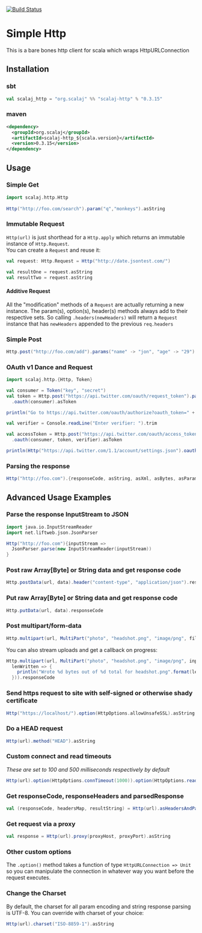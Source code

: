 [![Build Status](https://travis-ci.org/scalaj/scalaj-http.png)](https://travis-ci.org/scalaj/scalaj-http)

# Simple Http

This is a bare bones http client for scala which wraps HttpURLConnection

## Installation

### sbt

```scala
val scalaj_http = "org.scalaj" %% "scalaj-http" % "0.3.15"
```

### maven

```xml
<dependency>
  <groupId>org.scalaj</groupId>
  <artifactId>scalaj-http_${scala.version}</artifactId>
  <version>0.3.15</version>
</dependency>  
```


## Usage

### Simple Get

```scala
import scalaj.http.Http
  
Http("http://foo.com/search").param("q","monkeys").asString
```

### Immutable Request

```Http(url)``` is just shorthead for a ```Http.apply``` which returns an immutable instance of ```Http.Request```.  
You can create a ```Request``` and reuse it:

```scala
val request: Http.Request = Http("http://date.jsontest.com/")

val resultOne = request.asString
val resultTwo = request.asString
```

#### Additive Request

All the "modification" methods of a ```Request``` are actually returning a new instance. The param(s), option(s), header(s) 
methods always add to their respective sets. So calling ```.headers(newHeaders)``` will return a ```Request``` instance 
that has ```newHeaders``` appended to the previous ```req.headers```


### Simple Post

```scala
Http.post("http://foo.com/add").params("name" -> "jon", "age" -> "29").asString
```

### OAuth v1 Dance and Request

```scala
import scalaj.http.{Http, Token}

val consumer = Token("key", "secret")
val token = Http.post("https://api.twitter.com/oauth/request_token").param("oauth_callback","oob")
  .oauth(consumer).asToken

println("Go to https://api.twitter.com/oauth/authorize?oauth_token=" + token.key)

val verifier = Console.readLine("Enter verifier: ").trim

val accessToken = Http.post("https://api.twitter.com/oauth/access_token")
  .oauth(consumer, token, verifier).asToken

println(Http("https://api.twitter.com/1.1/account/settings.json").oauth(consumer, accessToken).asString)
```

### Parsing the response

```scala
Http("http://foo.com").{responseCode, asString, asXml, asBytes, asParams}
```

## Advanced Usage Examples

### Parse the response InputStream to JSON

```scala
import java.io.InputStreamReader
import net.liftweb.json.JsonParser

Http("http://foo.com"){inputStream => 
  JsonParser.parse(new InputStreamReader(inputStream))
}
```

### Post raw Array[Byte] or String data and get response code

```scala
Http.postData(url, data).header("content-type", "application/json").responseCode
```

### Put raw Array[Byte] or String data and get response code

```scala
Http.putData(url, data).responseCode
```

### Post multipart/form-data

```scala
Http.multipart(url, MultiPart("photo", "headshot.png", "image/png", fileBytes)).responseCode
```

You can also stream uploads and get a callback on progress:

```scala
Http.multipart(url, MultiPart("photo", "headshot.png", "image/png", inputStream, bytesInStream, 
  lenWritten => {
    println("Wrote %d bytes out of %d total for headshot.png".format(lenWritten, bytesInStream))
  })).responseCode
```

### Send https request to site with self-signed or otherwise shady certificate

```scala
Http("https://localhost/").option(HttpOptions.allowUnsafeSSL).asString
```

### Do a HEAD request

```scala
Http(url).method("HEAD").asString
```

### Custom connect and read timeouts

_These are set to 100 and 500 milliseconds respectively by default_

```scala
Http(url).option(HttpOptions.connTimeout(1000)).option(HttpOptions.readTimeout(5000)).asString
```

### Get responseCode, responseHeaders and parsedResponse

```scala
val (responseCode, headersMap, resultString) = Http(url).asHeadersAndParse(Http.readString)
```

### Get request via a proxy

```scala
val response = Http(url).proxy(proxyHost, proxyPort).asString
```

### Other custom options

The ```.option()``` method takes a function of type ```HttpURLConnection => Unit``` so 
you can manipulate the connection in whatever way you want before the request executes.

### Change the Charset

By default, the charset for all param encoding and string response parsing is UTF-8. You 
can override with charset of your choice:

```scala
Http(url).charset("ISO-8859-1").asString
```
